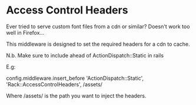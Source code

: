 Access Control Headers
======================

Ever tried to serve custom font files from a cdn or similar? Doesn't work too well in Firefox...

This middleware is designed to set the required headers for a cdn to cache.

N.b. Make sure to include ahead of ActionDispatch::Static in rails

E.g:

config.middleware.insert_before 'ActionDispatch::Static', 'Rack::AccessControlHeaders', /assets/

Where /assets/ is the path you want to inject the headers.